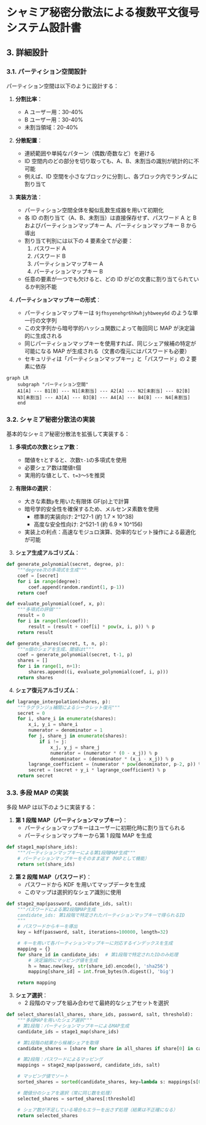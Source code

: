 # シャミア秘密分散法による複数平文復号システム設計書

## 3. 詳細設計

### 3.1. パーティション空間設計

パーティション空間は以下のように設計する：

1. **分割比率**：

   - A ユーザー用：30-40%
   - B ユーザー用：30-40%
   - 未割当領域：20-40%

2. **分散配置**：

   - 連続範囲や単純なパターン（偶数/奇数など）を避ける
   - ID 空間内のどの部分を切り取っても、A、B、未割当の識別が統計的に不可能
   - 例えば、ID 空間を小さなブロックに分割し、各ブロック内でランダムに割り当て

3. **実装方法**：

   - パーティション空間全体を擬似乱数生成器を用いて初期化
   - 各 ID の割り当て（A、B、未割当）は直接保存せず、パスワード A と B およびパーティションマップキー A、パーティションマップキー B から導出
   - 割り当て判別には以下の 4 要素全てが必要：
     1. パスワード A
     2. パスワード B
     3. パーティションマップキー A
     4. パーティションマップキー B
   - 任意の要素が一つでも欠けると、どの ID がどの文書に割り当てられているか判別不能

4. **パーティションマップキーの形式**：
   - パーティションマップキーは `9jfhsyenehgr6hkwhjyhbweey6d` のような単一行の文字列
   - この文字列から暗号学的ハッシュ関数によって毎回同じ MAP が決定論的に生成される
   - 同じパーティションマップキーを使用すれば、同じシェア候補の特定が可能になる MAP が生成される（文書の復元にはパスワードも必要）
   - セキュリティは「パーティションマップキー」と「パスワード」の 2 要素に依存

```mermaid
graph LR
    subgraph "パーティション空間"
    A1[A] --- B1[B] --- N1[未割当] --- A2[A] --- N2[未割当] --- B2[B]
    N3[未割当] --- A3[A] --- B3[B] --- A4[A] --- B4[B] --- N4[未割当]
    end
```

### 3.2. シャミア秘密分散法の実装

基本的なシャミア秘密分散法を拡張して実装する：

1. **多項式の次数とシェア数**：

   - 閾値を`t`とすると、次数`t-1`の多項式を使用
   - 必要シェア数は閾値`t`個
   - 実用的な値として、`t=3`～`5`を推奨

2. **有限体の選択**：

   - 大きな素数`p`を用いた有限体 GF(p)上で計算
   - 暗号学的安全性を確保するため、メルセンヌ素数を使用
     - 標準的実装向け: 2^127-1 (約 1.7 × 10^38)
     - 高度な安全性向け: 2^521-1 (約 6.9 × 10^156)
   - 実装上の利点：高速なモジュロ演算、効率的なビット操作による最適化が可能

3. **シェア生成アルゴリズム**：

```python
def generate_polynomial(secret, degree, p):
    """degree次の多項式を生成"""
    coef = [secret]
    for i in range(degree):
        coef.append(random.randint(1, p-1))
    return coef

def evaluate_polynomial(coef, x, p):
    """多項式の評価"""
    result = 0
    for i in range(len(coef)):
        result = (result + coef[i] * pow(x, i, p)) % p
    return result

def generate_shares(secret, t, n, p):
    """n個のシェアを生成、閾値はt"""
    coef = generate_polynomial(secret, t-1, p)
    shares = []
    for i in range(1, n+1):
        shares.append((i, evaluate_polynomial(coef, i, p)))
    return shares
```

4. **シェア復元アルゴリズム**：

```python
def lagrange_interpolation(shares, p):
    """ラグランジュ補間によるシークレット復元"""
    secret = 0
    for i, share_i in enumerate(shares):
        x_i, y_i = share_i
        numerator = denominator = 1
        for j, share_j in enumerate(shares):
            if i != j:
                x_j, y_j = share_j
                numerator = (numerator * (0 - x_j)) % p
                denominator = (denominator * (x_i - x_j)) % p
        lagrange_coefficient = (numerator * pow(denominator, p-2, p)) % p
        secret = (secret + y_i * lagrange_coefficient) % p
    return secret
```

### 3.3. 多段 MAP の実装

多段 MAP は以下のように実装する：

1. **第 1 段階 MAP（パーティションマップキー）**：
   - パーティションマップキーはユーザーに初期化時に割り当てられる
   - パーティションマップキーから第 1 段階 MAP を生成

```python
def stage1_map(share_ids):
    """パーティションマップキーによる第1段階MAP生成"""
    # パーティションマップキーをそのまま返す（MAPとして機能）
    return set(share_ids)
```

2. **第 2 段階 MAP（パスワード）**：
   - パスワードから KDF を用いてマップデータを生成
   - このマップは選択的なシェア識別に使用

```python
def stage2_map(password, candidate_ids, salt):
    """パスワードによる第2段階MAP生成
    candidate_ids: 第1段階で特定されたパーティションマップキーで得られるID
    """
    # パスワードからキーを導出
    key = kdf(password, salt, iterations=100000, length=32)

    # キーを用いて各パーティションマップキーに対応するインデックスを生成
    mapping = {}
    for share_id in candidate_ids:  # 第1段階で特定されたIDのみ処理
        # 決定論的にマッピング値を生成
        h = hmac.new(key, str(share_id).encode(), 'sha256')
        mapping[share_id] = int.from_bytes(h.digest(), 'big')

    return mapping
```

3. **シェア選択**：
   - 2 段階のマップを組み合わせて最終的なシェアセットを選択

```python
def select_shares(all_shares, share_ids, password, salt, threshold):
    """多段MAPを用いたシェア選択"""
    # 第1段階：パーティションマップキーによるMAP生成
    candidate_ids = stage1_map(share_ids)

    # 第1段階の結果から候補シェアを取得
    candidate_shares = [share for share in all_shares if share[0] in candidate_ids]

    # 第2段階：パスワードによるマッピング
    mappings = stage2_map(password, candidate_ids, salt)

    # マッピング値でソート
    sorted_shares = sorted(candidate_shares, key=lambda s: mappings[s[0]])

    # 閾値分のシェアを選択（常に同じ数を処理）
    selected_shares = sorted_shares[:threshold]

    # シェア数が不足している場合もエラーを出さず処理（結果は不正確になる）
    return selected_shares
```
